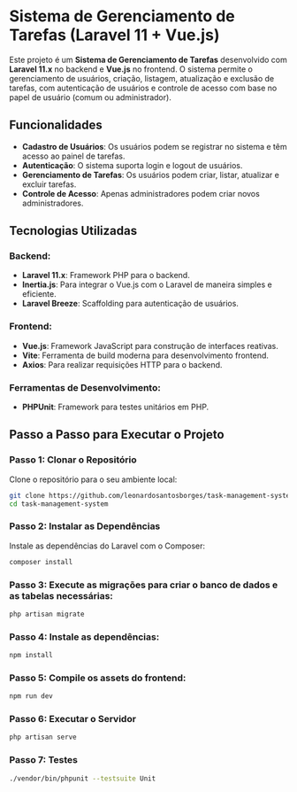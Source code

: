 # Sistema de Gerenciamento de Tarefas (Laravel 11 + Vue.js)

Este projeto é um **Sistema de Gerenciamento de Tarefas** desenvolvido com **Laravel 11.x** no backend e **Vue.js** no frontend. O sistema permite o gerenciamento de usuários, criação, listagem, atualização e exclusão de tarefas, com autenticação de usuários e controle de acesso com base no papel de usuário (comum ou administrador).

## Funcionalidades

- **Cadastro de Usuários**: Os usuários podem se registrar no sistema e têm acesso ao painel de tarefas.
- **Autenticação**: O sistema suporta login e logout de usuários.
- **Gerenciamento de Tarefas**: Os usuários podem criar, listar, atualizar e excluir tarefas.
- **Controle de Acesso**: Apenas administradores podem criar novos administradores.

## Tecnologias Utilizadas

### Backend:
- **Laravel 11.x**: Framework PHP para o backend.
- **Inertia.js**: Para integrar o Vue.js com o Laravel de maneira simples e eficiente.
- **Laravel Breeze**: Scaffolding para autenticação de usuários.
  
### Frontend:
- **Vue.js**: Framework JavaScript para construção de interfaces reativas.
- **Vite**: Ferramenta de build moderna para desenvolvimento frontend.
- **Axios**: Para realizar requisições HTTP para o backend.

### Ferramentas de Desenvolvimento:
- **PHPUnit**: Framework para testes unitários em PHP.

## Passo a Passo para Executar o Projeto

### Passo 1: Clonar o Repositório

Clone o repositório para o seu ambiente local:

```bash
git clone https://github.com/leonardosantosborges/task-management-system.git
cd task-management-system
```

### Passo 2: Instalar as Dependências
Instale as dependências do Laravel com o Composer:

```bash
composer install
```

### Passo 3: Execute as migrações para criar o banco de dados e as tabelas necessárias:
```bash
php artisan migrate
```

### Passo 4: Instale as dependências:

```bash
npm install
```

### Passo 5: Compile os assets do frontend:

```bash
npm run dev
```

### Passo 6: Executar o Servidor
```bash
php artisan serve
```

### Passo 7: Testes

```bash
./vendor/bin/phpunit --testsuite Unit
```
